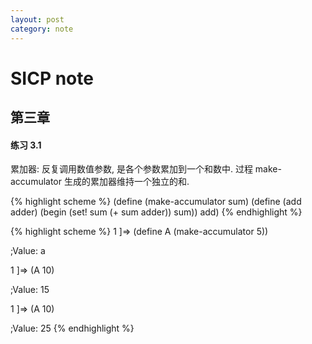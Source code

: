 ```yaml
---
layout: post
category: note
---
```


# SICP note

## 第三章

#### 练习 3.1

累加器: 反复调用数值参数, 是各个参数累加到一个和数中.
过程 make-accumulator 生成的累加器维持一个独立的和.

{% highlight scheme %}
(define (make-accumulator sum)
  (define (add adder)
    (begin (set! sum (+ sum adder))
           sum))
  add)
{% endhighlight %}

{% highlight scheme %}
1 ]=> (define A (make-accumulator 5))

;Value: a

1 ]=> (A 10)

;Value: 15

1 ]=> (A 10)

;Value: 25
{% endhighlight %}
